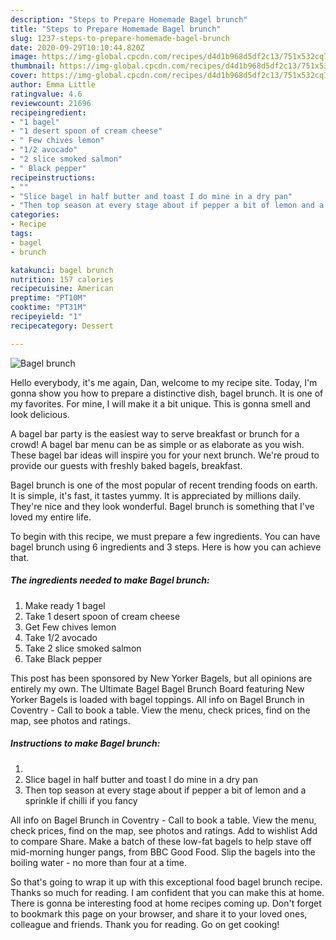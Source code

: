 ```yaml
---
description: "Steps to Prepare Homemade Bagel brunch"
title: "Steps to Prepare Homemade Bagel brunch"
slug: 1237-steps-to-prepare-homemade-bagel-brunch
date: 2020-09-29T10:10:44.820Z
image: https://img-global.cpcdn.com/recipes/d4d1b968d5df2c13/751x532cq70/bagel-brunch-recipe-main-photo.jpg
thumbnail: https://img-global.cpcdn.com/recipes/d4d1b968d5df2c13/751x532cq70/bagel-brunch-recipe-main-photo.jpg
cover: https://img-global.cpcdn.com/recipes/d4d1b968d5df2c13/751x532cq70/bagel-brunch-recipe-main-photo.jpg
author: Emma Little
ratingvalue: 4.6
reviewcount: 21696
recipeingredient:
- "1 bagel"
- "1 desert spoon of cream cheese"
- " Few chives lemon"
- "1/2 avocado"
- "2 slice smoked salmon"
- " Black pepper"
recipeinstructions:
- ""
- "Slice bagel in half butter and toast I do mine in a dry pan"
- "Then top season at every stage about if pepper a bit of lemon and a sprinkle if chilli if you fancy"
categories:
- Recipe
tags:
- bagel
- brunch

katakunci: bagel brunch 
nutrition: 157 calories
recipecuisine: American
preptime: "PT10M"
cooktime: "PT31M"
recipeyield: "1"
recipecategory: Dessert

---
```



![Bagel brunch](https://img-global.cpcdn.com/recipes/d4d1b968d5df2c13/751x532cq70/bagel-brunch-recipe-main-photo.jpg)

Hello everybody, it's me again, Dan, welcome to my recipe site. Today, I'm gonna show you how to prepare a distinctive dish, bagel brunch. It is one of my favorites. For mine, I will make it a bit unique. This is gonna smell and look delicious.

A bagel bar party is the easiest way to serve breakfast or brunch for a crowd! A bagel bar menu can be as simple or as elaborate as you wish. These bagel bar ideas will inspire you for your next brunch. We&#39;re proud to provide our guests with freshly baked bagels, breakfast.

Bagel brunch is one of the most popular of recent trending foods on earth. It is simple, it's fast, it tastes yummy. It is appreciated by millions daily. They're nice and they look wonderful. Bagel brunch is something that I've loved my entire life.


To begin with this recipe, we must prepare a few ingredients. You can have bagel brunch using 6 ingredients and 3 steps. Here is how you can achieve that.

<!--inarticleads1-->

##### The ingredients needed to make Bagel brunch:

1. Make ready 1 bagel
1. Take 1 desert spoon of cream cheese
1. Get  Few chives lemon
1. Take 1/2 avocado
1. Take 2 slice smoked salmon
1. Take  Black pepper


This post has been sponsored by New Yorker Bagels, but all opinions are entirely my own. The Ultimate Bagel Bagel Brunch Board featuring New Yorker Bagels is loaded with bagel toppings. All info on Bagel Brunch in Coventry - Call to book a table. View the menu, check prices, find on the map, see photos and ratings. 

<!--inarticleads2-->

##### Instructions to make Bagel brunch:

1. 
1. Slice bagel in half butter and toast I do mine in a dry pan
1. Then top season at every stage about if pepper a bit of lemon and a sprinkle if chilli if you fancy


All info on Bagel Brunch in Coventry - Call to book a table. View the menu, check prices, find on the map, see photos and ratings. Add to wishlist Add to compare Share. Make a batch of these low-fat bagels to help stave off mid-morning hunger pangs, from BBC Good Food. Slip the bagels into the boiling water - no more than four at a time. 

So that's going to wrap it up with this exceptional food bagel brunch recipe. Thanks so much for reading. I am confident that you can make this at home. There is gonna be interesting food at home recipes coming up. Don't forget to bookmark this page on your browser, and share it to your loved ones, colleague and friends. Thank you for reading. Go on get cooking!
